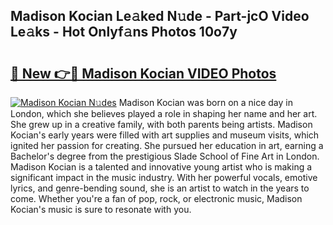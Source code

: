 ## Madison Kocian Le𝚊ked N𝚞de - Part-jcO Video Le𝚊ks - Hot Onlyf𝚊ns Photos 10o7y

# <h2><a href="http://ab17557.deff.icu/?id=Madison+Kocian">🔗 New 👉🔴 Madison Kocian VIDEO Photos</a></h2>

[![Madison Kocian N𝚞des](https://i.imgur.com/rIISA9y.gif)](http://ab17557.deff.icu/?id=Madison+Kocian)
Madison Kocian was born on a nice day in London, which she believes played a role in shaping her name and her art. She grew up in a creative family, with both parents being artists. Madison Kocian's early years were filled with art supplies and museum visits, which ignited her passion for creating. She pursued her education in art, earning a Bachelor's degree from the prestigious Slade School of Fine Art in London. Madison Kocian is a talented and innovative young artist who is making a significant impact in the music industry. With her powerful vocals, emotive lyrics, and genre-bending sound, she is an artist to watch in the years to come. Whether you're a fan of pop, rock, or electronic music, Madison Kocian's music is sure to resonate with you.
